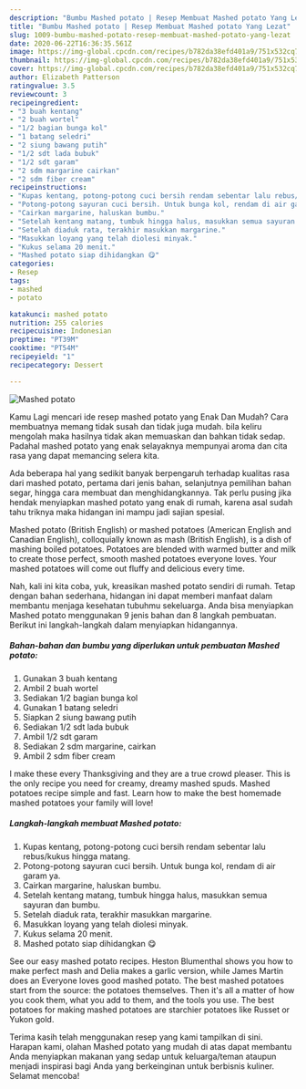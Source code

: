 ```yaml
---
description: "Bumbu Mashed potato | Resep Membuat Mashed potato Yang Lezat"
title: "Bumbu Mashed potato | Resep Membuat Mashed potato Yang Lezat"
slug: 1009-bumbu-mashed-potato-resep-membuat-mashed-potato-yang-lezat
date: 2020-06-22T16:36:35.561Z
image: https://img-global.cpcdn.com/recipes/b782da38efd401a9/751x532cq70/mashed-potato-foto-resep-utama.jpg
thumbnail: https://img-global.cpcdn.com/recipes/b782da38efd401a9/751x532cq70/mashed-potato-foto-resep-utama.jpg
cover: https://img-global.cpcdn.com/recipes/b782da38efd401a9/751x532cq70/mashed-potato-foto-resep-utama.jpg
author: Elizabeth Patterson
ratingvalue: 3.5
reviewcount: 3
recipeingredient:
- "3 buah kentang"
- "2 buah wortel"
- "1/2 bagian bunga kol"
- "1 batang seledri"
- "2 siung bawang putih"
- "1/2 sdt lada bubuk"
- "1/2 sdt garam"
- "2 sdm margarine cairkan"
- "2 sdm fiber cream"
recipeinstructions:
- "Kupas kentang, potong-potong cuci bersih rendam sebentar lalu rebus/kukus hingga matang."
- "Potong-potong sayuran cuci bersih. Untuk bunga kol, rendam di air garam ya."
- "Cairkan margarine, haluskan bumbu."
- "Setelah kentang matang, tumbuk hingga halus, masukkan semua sayuran dan bumbu."
- "Setelah diaduk rata, terakhir masukkan margarine."
- "Masukkan loyang yang telah diolesi minyak."
- "Kukus selama 20 menit."
- "Mashed potato siap dihidangkan 😋"
categories:
- Resep
tags:
- mashed
- potato

katakunci: mashed potato 
nutrition: 255 calories
recipecuisine: Indonesian
preptime: "PT39M"
cooktime: "PT54M"
recipeyield: "1"
recipecategory: Dessert

---
```



![Mashed potato](https://img-global.cpcdn.com/recipes/b782da38efd401a9/751x532cq70/mashed-potato-foto-resep-utama.jpg)

Kamu Lagi mencari ide resep mashed potato yang Enak Dan Mudah? Cara membuatnya memang tidak susah dan tidak juga mudah. bila keliru mengolah maka hasilnya tidak akan memuaskan dan bahkan tidak sedap. Padahal mashed potato yang enak selayaknya mempunyai aroma dan cita rasa yang dapat memancing selera kita.

Ada beberapa hal yang sedikit banyak berpengaruh terhadap kualitas rasa dari mashed potato, pertama dari jenis bahan, selanjutnya pemilihan bahan segar, hingga cara membuat dan menghidangkannya. Tak perlu pusing jika hendak menyiapkan mashed potato yang enak di rumah, karena asal sudah tahu triknya maka hidangan ini mampu jadi sajian spesial.

Mashed potato (British English) or mashed potatoes (American English and Canadian English), colloquially known as mash (British English), is a dish of mashing boiled potatoes. Potatoes are blended with warmed butter and milk to create those perfect, smooth mashed potatoes everyone loves. Your mashed potatoes will come out fluffy and delicious every time.


Nah, kali ini kita coba, yuk, kreasikan mashed potato sendiri di rumah. Tetap dengan bahan sederhana, hidangan ini dapat memberi manfaat dalam membantu menjaga kesehatan tubuhmu sekeluarga. Anda bisa menyiapkan Mashed potato menggunakan 9 jenis bahan dan 8 langkah pembuatan. Berikut ini langkah-langkah dalam menyiapkan hidangannya.

<!--inarticleads1-->

##### Bahan-bahan dan bumbu yang diperlukan untuk pembuatan Mashed potato:

1. Gunakan 3 buah kentang
1. Ambil 2 buah wortel
1. Sediakan 1/2 bagian bunga kol
1. Gunakan 1 batang seledri
1. Siapkan 2 siung bawang putih
1. Sediakan 1/2 sdt lada bubuk
1. Ambil 1/2 sdt garam
1. Sediakan 2 sdm margarine, cairkan
1. Ambil 2 sdm fiber cream


I make these every Thanksgiving and they are a true crowd pleaser. This is the only recipe you need for creamy, dreamy mashed spuds. Mashed potatoes recipe simple and fast. Learn how to make the best homemade mashed potatoes your family will love! 

<!--inarticleads2-->

##### Langkah-langkah membuat Mashed potato:

1. Kupas kentang, potong-potong cuci bersih rendam sebentar lalu rebus/kukus hingga matang.
1. Potong-potong sayuran cuci bersih. Untuk bunga kol, rendam di air garam ya.
1. Cairkan margarine, haluskan bumbu.
1. Setelah kentang matang, tumbuk hingga halus, masukkan semua sayuran dan bumbu.
1. Setelah diaduk rata, terakhir masukkan margarine.
1. Masukkan loyang yang telah diolesi minyak.
1. Kukus selama 20 menit.
1. Mashed potato siap dihidangkan 😋


See our easy mashed potato recipes. Heston Blumenthal shows you how to make perfect mash and Delia makes a garlic version, while James Martin does an Everyone loves good mashed potato. The best mashed potatoes start from the source: the potatoes themselves. Then it&#39;s all a matter of how you cook them, what you add to them, and the tools you use. The best potatoes for making mashed potatoes are starchier potatoes like Russet or Yukon gold. 

Terima kasih telah menggunakan resep yang kami tampilkan di sini. Harapan kami, olahan Mashed potato yang mudah di atas dapat membantu Anda menyiapkan makanan yang sedap untuk keluarga/teman ataupun menjadi inspirasi bagi Anda yang berkeinginan untuk berbisnis kuliner. Selamat mencoba!
